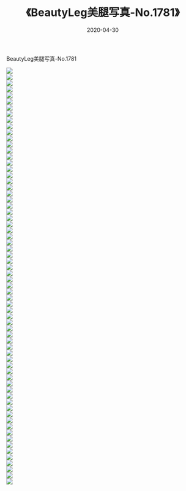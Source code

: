 ﻿---
layout: post
title:  《BeautyLeg美腿写真-No.1781》
date:   2020-04-30
img: http://img.660000.xyz/Sharelink/网络美图/2020/BeautyLeg美腿写真-No.1781/000.jpg
categories: [美女, 清纯, 唯美]
---

BeautyLeg美腿写真-No.1781

  ![](http://img.660000.xyz/Sharelink/网络美图/2020/BeautyLeg美腿写真-No.1781/001.jpg) <br> ![](http://img.660000.xyz/Sharelink/网络美图/2020/BeautyLeg美腿写真-No.1781/002.jpg) <br> ![](http://img.660000.xyz/Sharelink/网络美图/2020/BeautyLeg美腿写真-No.1781/003.jpg) <br> ![](http://img.660000.xyz/Sharelink/网络美图/2020/BeautyLeg美腿写真-No.1781/004.jpg) <br> ![](http://img.660000.xyz/Sharelink/网络美图/2020/BeautyLeg美腿写真-No.1781/005.jpg) <br> ![](http://img.660000.xyz/Sharelink/网络美图/2020/BeautyLeg美腿写真-No.1781/006.jpg) <br> ![](http://img.660000.xyz/Sharelink/网络美图/2020/BeautyLeg美腿写真-No.1781/007.jpg) <br> ![](http://img.660000.xyz/Sharelink/网络美图/2020/BeautyLeg美腿写真-No.1781/008.jpg) <br> ![](http://img.660000.xyz/Sharelink/网络美图/2020/BeautyLeg美腿写真-No.1781/009.jpg) <br> ![](http://img.660000.xyz/Sharelink/网络美图/2020/BeautyLeg美腿写真-No.1781/010.jpg) <br> ![](http://img.660000.xyz/Sharelink/网络美图/2020/BeautyLeg美腿写真-No.1781/011.jpg) <br> ![](http://img.660000.xyz/Sharelink/网络美图/2020/BeautyLeg美腿写真-No.1781/012.jpg) <br> ![](http://img.660000.xyz/Sharelink/网络美图/2020/BeautyLeg美腿写真-No.1781/013.jpg) <br> ![](http://img.660000.xyz/Sharelink/网络美图/2020/BeautyLeg美腿写真-No.1781/014.jpg) <br> ![](http://img.660000.xyz/Sharelink/网络美图/2020/BeautyLeg美腿写真-No.1781/015.jpg) <br> ![](http://img.660000.xyz/Sharelink/网络美图/2020/BeautyLeg美腿写真-No.1781/016.jpg) <br> ![](http://img.660000.xyz/Sharelink/网络美图/2020/BeautyLeg美腿写真-No.1781/017.jpg) <br> ![](http://img.660000.xyz/Sharelink/网络美图/2020/BeautyLeg美腿写真-No.1781/018.jpg) <br> ![](http://img.660000.xyz/Sharelink/网络美图/2020/BeautyLeg美腿写真-No.1781/019.jpg) <br> ![](http://img.660000.xyz/Sharelink/网络美图/2020/BeautyLeg美腿写真-No.1781/020.jpg) <br> ![](http://img.660000.xyz/Sharelink/网络美图/2020/BeautyLeg美腿写真-No.1781/021.jpg) <br> ![](http://img.660000.xyz/Sharelink/网络美图/2020/BeautyLeg美腿写真-No.1781/022.jpg) <br> ![](http://img.660000.xyz/Sharelink/网络美图/2020/BeautyLeg美腿写真-No.1781/023.jpg) <br> ![](http://img.660000.xyz/Sharelink/网络美图/2020/BeautyLeg美腿写真-No.1781/024.jpg) <br> ![](http://img.660000.xyz/Sharelink/网络美图/2020/BeautyLeg美腿写真-No.1781/025.jpg) <br> ![](http://img.660000.xyz/Sharelink/网络美图/2020/BeautyLeg美腿写真-No.1781/026.jpg) <br> ![](http://img.660000.xyz/Sharelink/网络美图/2020/BeautyLeg美腿写真-No.1781/027.jpg) <br> ![](http://img.660000.xyz/Sharelink/网络美图/2020/BeautyLeg美腿写真-No.1781/028.jpg) <br> ![](http://img.660000.xyz/Sharelink/网络美图/2020/BeautyLeg美腿写真-No.1781/029.jpg) <br> ![](http://img.660000.xyz/Sharelink/网络美图/2020/BeautyLeg美腿写真-No.1781/030.jpg) <br> ![](http://img.660000.xyz/Sharelink/网络美图/2020/BeautyLeg美腿写真-No.1781/031.jpg) <br> ![](http://img.660000.xyz/Sharelink/网络美图/2020/BeautyLeg美腿写真-No.1781/032.jpg) <br> ![](http://img.660000.xyz/Sharelink/网络美图/2020/BeautyLeg美腿写真-No.1781/033.jpg) <br> ![](http://img.660000.xyz/Sharelink/网络美图/2020/BeautyLeg美腿写真-No.1781/034.jpg) <br> ![](http://img.660000.xyz/Sharelink/网络美图/2020/BeautyLeg美腿写真-No.1781/035.jpg) <br> ![](http://img.660000.xyz/Sharelink/网络美图/2020/BeautyLeg美腿写真-No.1781/036.jpg) <br> ![](http://img.660000.xyz/Sharelink/网络美图/2020/BeautyLeg美腿写真-No.1781/037.jpg) <br> ![](http://img.660000.xyz/Sharelink/网络美图/2020/BeautyLeg美腿写真-No.1781/038.jpg) <br> ![](http://img.660000.xyz/Sharelink/网络美图/2020/BeautyLeg美腿写真-No.1781/039.jpg) <br> ![](http://img.660000.xyz/Sharelink/网络美图/2020/BeautyLeg美腿写真-No.1781/040.jpg) <br> ![](http://img.660000.xyz/Sharelink/网络美图/2020/BeautyLeg美腿写真-No.1781/041.jpg) <br> ![](http://img.660000.xyz/Sharelink/网络美图/2020/BeautyLeg美腿写真-No.1781/042.jpg) <br> ![](http://img.660000.xyz/Sharelink/网络美图/2020/BeautyLeg美腿写真-No.1781/043.jpg) <br> ![](http://img.660000.xyz/Sharelink/网络美图/2020/BeautyLeg美腿写真-No.1781/044.jpg) <br> ![](http://img.660000.xyz/Sharelink/网络美图/2020/BeautyLeg美腿写真-No.1781/045.jpg) <br> ![](http://img.660000.xyz/Sharelink/网络美图/2020/BeautyLeg美腿写真-No.1781/046.jpg) <br> ![](http://img.660000.xyz/Sharelink/网络美图/2020/BeautyLeg美腿写真-No.1781/047.jpg) <br> ![](http://img.660000.xyz/Sharelink/网络美图/2020/BeautyLeg美腿写真-No.1781/048.jpg) <br> ![](http://img.660000.xyz/Sharelink/网络美图/2020/BeautyLeg美腿写真-No.1781/049.jpg) <br> ![](http://img.660000.xyz/Sharelink/网络美图/2020/BeautyLeg美腿写真-No.1781/050.jpg) <br> ![](http://img.660000.xyz/Sharelink/网络美图/2020/BeautyLeg美腿写真-No.1781/051.jpg) <br> ![](http://img.660000.xyz/Sharelink/网络美图/2020/BeautyLeg美腿写真-No.1781/052.jpg) <br> ![](http://img.660000.xyz/Sharelink/网络美图/2020/BeautyLeg美腿写真-No.1781/053.jpg) <br> ![](http://img.660000.xyz/Sharelink/网络美图/2020/BeautyLeg美腿写真-No.1781/054.jpg) <br> ![](http://img.660000.xyz/Sharelink/网络美图/2020/BeautyLeg美腿写真-No.1781/055.jpg) <br> ![](http://img.660000.xyz/Sharelink/网络美图/2020/BeautyLeg美腿写真-No.1781/056.jpg) <br> ![](http://img.660000.xyz/Sharelink/网络美图/2020/BeautyLeg美腿写真-No.1781/057.jpg) <br> ![](http://img.660000.xyz/Sharelink/网络美图/2020/BeautyLeg美腿写真-No.1781/058.jpg) <br> ![](http://img.660000.xyz/Sharelink/网络美图/2020/BeautyLeg美腿写真-No.1781/059.jpg) <br> ![](http://img.660000.xyz/Sharelink/网络美图/2020/BeautyLeg美腿写真-No.1781/060.jpg) <br> ![](http://img.660000.xyz/Sharelink/网络美图/2020/BeautyLeg美腿写真-No.1781/061.jpg) <br> ![](http://img.660000.xyz/Sharelink/网络美图/2020/BeautyLeg美腿写真-No.1781/062.jpg) <br> ![](http://img.660000.xyz/Sharelink/网络美图/2020/BeautyLeg美腿写真-No.1781/063.jpg) <br> ![](http://img.660000.xyz/Sharelink/网络美图/2020/BeautyLeg美腿写真-No.1781/064.jpg) <br> ![](http://img.660000.xyz/Sharelink/网络美图/2020/BeautyLeg美腿写真-No.1781/065.jpg) <br> ![](http://img.660000.xyz/Sharelink/网络美图/2020/BeautyLeg美腿写真-No.1781/066.jpg) <br> ![](http://img.660000.xyz/Sharelink/网络美图/2020/BeautyLeg美腿写真-No.1781/067.jpg) <br> ![](http://img.660000.xyz/Sharelink/网络美图/2020/BeautyLeg美腿写真-No.1781/068.jpg) <br>